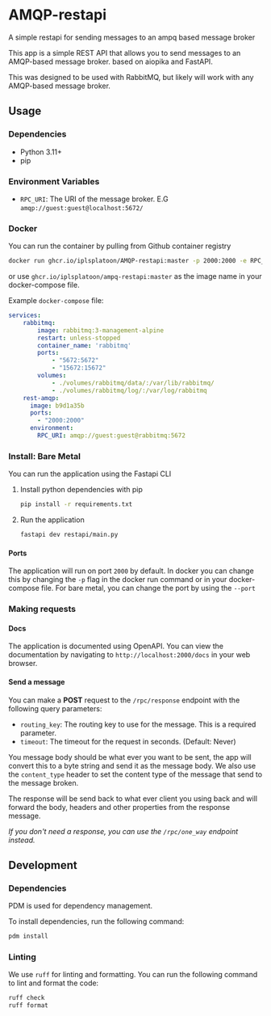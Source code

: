 # AMQP-restapi
A simple restapi for sending messages to an ampq based message broker

This app is a simple REST API that allows you to send messages to an AMQP-based message broker.  based on aiopika and
FastAPI.

This was designed to be used with RabbitMQ, but likely will work with any AMQP-based message broker.

## Usage
### Dependencies
- Python 3.11+
- pip

### Environment Variables
- `RPC_URI`: The URI of the message broker. E.G `amqp://guest:guest@localhost:5672/`

### Docker
You can run the container by pulling from Github container registry
```bash
docker run ghcr.io/iplsplatoon/AMQP-restapi:master -p 2000:2000 -e RPC_URI=amqp://guest:guest@localhost:5672/
```

or use `ghcr.io/iplsplatoon/ampq-restapi:master` as the image name in your docker-compose file.

Example `docker-compose` file:
```yaml
services:
    rabbitmq:
        image: rabbitmq:3-management-alpine
        restart: unless-stopped
        container_name: 'rabbitmq'
        ports:
            - "5672:5672"
            - "15672:15672"
        volumes:
            - ./volumes/rabbitmq/data/:/var/lib/rabbitmq/
            - ./volumes/rabbitmq/log/:/var/log/rabbitmq
    rest-amqp:
      image: b9d1a35b
      ports:
        - "2000:2000"
      environment:
        RPC_URI: amqp://guest:guest@rabbitmq:5672
```

### Install: Bare Metal
You can run the application using the Fastapi CLI

1. Install python dependencies with pip
    ```bash
    pip install -r requirements.txt
    ```

2. Run the application
    ```bash
    fastapi dev restapi/main.py 
    ```
   
#### Ports
The application will run on port `2000` by default. In docker you can change this by changing the `-p` flag in the 
docker run command or in your docker-compose file. For bare metal, you can change the port by using the `--port`
   
### Making requests

#### Docs
The application is documented using OpenAPI. 
You can view the documentation by navigating to `http://localhost:2000/docs` in your web browser.

#### Send a message
You can make a **POST** request to the `/rpc/response` endpoint with the following query parameters:

- `routing_key`: The routing key to use for the message. This is a required parameter.
- `timeout`: The timeout for the request in seconds. (Default: Never)

You message body should be what ever you want to be sent, the app will convert this to a byte string and send it as the
message body. We also use the `content_type` header to set the content type of the message that send to the message broken.

The response will be send back to what ever client you using back and will forward the body, headers and other 
properties from the response message.

_If you don't need a response, you can use the `/rpc/one_way` endpoint instead._

## Development

### Dependencies
PDM is used for dependency management. 

To install dependencies, run the following command:
```bash
pdm install
```

### Linting
We use `ruff` for linting and formatting. You can run the following command to lint and format the code:
```bash
ruff check
ruff format
```